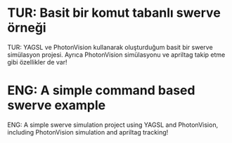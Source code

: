 # TUR: Basit bir komut tabanlı swerve örneği
TUR: YAGSL ve PhotonVision kullanarak oluşturduğum basit bir swerve simülasyon projesi. Ayrıca PhotonVision simülasyonu ve apriltag takip etme gibi özellikler de var!
# ENG: A simple command based swerve example
ENG: A simple swerve simulation project using YAGSL and PhotonVision, including PhotonVision simulation and apriltag tracking!
